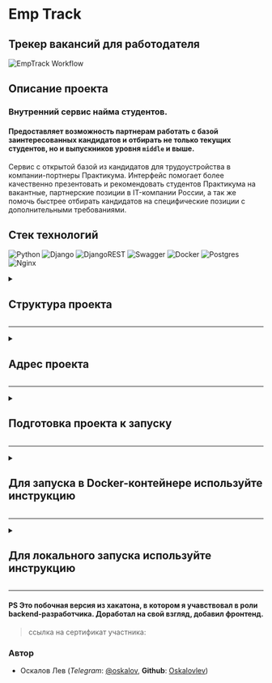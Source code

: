 # Emp Track
## Трекер вакансий для работодателя

![EmpTrack Workflow](https://github.com/Oskalovlev/emp_track/actions/workflows/develop-push_workflow.yml/badge.svg)

## Описание проекта
### Внутренний сервис найма студентов.

#### Предоставляет возможность партнерам работать с базой заинтересованных кандидатов и отбирать не только текущих студентов, но и выпускников уровня `middle` и выше.

Сервис с открытой базой из кандидатов для трудоустройства в компании-портнеры Практикума.
Интерфейс помогает более качественно презентовать и рекомендовать студентов Практикума на вакантные, партнерские позиции в IT-компании России, а так же помочь быстрее отбирать кандидатов на специфические позиции с дополнительными требованиями.

## Стек технологий
![Python](https://img.shields.io/badge/python-3670A0?style=for-the-badge&logo=python&logoColor=ffdd54) ![Django](https://img.shields.io/badge/django-%23092E20.svg?style=for-the-badge&logo=django&logoColor=white) ![DjangoREST](https://img.shields.io/badge/DJANGO-REST-ff1709?style=for-the-badge&logo=django&logoColor=white&color=ff1709&labelColor=gray) ![Swagger](https://img.shields.io/badge/-Swagger-%23Clojure?style=for-the-badge&logo=swagger&logoColor=white) ![Docker](https://img.shields.io/badge/docker-%230db7ed.svg?style=for-the-badge&logo=docker&logoColor=white) ![Postgres](https://img.shields.io/badge/postgres-%23316192.svg?style=for-the-badge&logo=postgresql&logoColor=white) ![Nginx](https://img.shields.io/badge/nginx-%23009639.svg?style=for-the-badge&logo=nginx&logoColor=white)

<details><summary><h2>Структура проекта</h2></summary>
    <details><summary><h4>Структура базы данных</h4></summary>
        <img src="/docs/db_emp_track.jpg"/>
    </details>
    <details><summary><h4>Структура репозитория</h4></summary>
        <img src="/docs/rep_emp_track.jpg"/>
    </details>
    <details><summary><h4>Специфика ендпойнтов в Swagger</h4></summary>
        <img src="/docs/swagg_emp_track.jpg"/>
    </details>
    <details><summary><h4>Документация Redoc</h4></summary>
        <img src="/docs/doc_emp_track.jpg"/>
    </details>
</details>

---

<details><summary><h2>Адрес проекта</h2></summary>

*(запускается локально)*

    http://127.0.0.1:8000/

*(запуск на сервере)*

    https://51.250.74.42:8000/

> /admin/ # Адрес админки проекта

> /swagger/ # Документация

**Handlers**

```sh
auth/users/  # регистрация пользователя
auth/token/login/  # вход из системы
auth/token/logout/  # выход в систему

api/employer/  # Профиль нанимателя(HR)
api/employer/vacancy/  # Описание вакансии
api/employer/create/step-1/ # Первый шаг создания вакансии
api/employer/create/step-2/ # Второй шаг создания вакансии

api/resume/  # Резюме кандидата

api/tracker/  # Трекер вакансий
api/tracker/<vacancy_id>/comparison/  # Сравнение подходящих вакансий
api/tracker/<vacancy_id>/favorite/  # Избранные вакансии кандидатов
api/tracker/<vacancy_id>/invitation/  # Приглашенные кандидаты
```
</details>

---

<details><summary><h2>Подготовка проекта к запуску</h2></summary>

#### `3` пункт для локального запуска. `4` пункт для ведения разработки

1. *Склонируйте репозиторий и перейдите в него*:

    ```sh
    git clone https://github.com/Oskalovlev/emp_track.git
    ```
    ```sh
    cd YaTrack-backend/
    ```
---
2. *Для работы с PostgreSQL*:

    * Создайте в директории `infra/` файл `.env` командой:

        ```sh
        touch infra/.env
        ```
        > Заполните переменные по примеру файла `.env.example`
---
3. *Создайте и активируйте виртуальное окружение Poetry*:

    <details><summary><h4>Установка Poetry(Если не установлено)</h4></summary>

   Для Linux, macOS, Windows (WSL):
   ```bash
   curl -sSL https://install.python-poetry.org | python3 -
   ```
   Для Windows (Powershell):
   ```bash
   (Invoke-WebRequest -Uri https://install.python-poetry.org -UseBasicParsing).Content | py -
   ```

   * В macOS и Windows сценарий установки предложит добавить папку с исполняемым файлом Poetry в переменную PATH. Сделайте это, выполнив следующую команду (не забудьте поменять {USERNAME} на имя вашего пользователя):

        - macOS:
            ```bash
            export PATH="/Users/{USERNAME}/.local/bin:$PATH"
            ```
        - Windows:
            ```bash
            $Env:Path += ";C:\Users\{USERNAME}\AppData\Roaming\Python\Scripts"; setx PATH "$Env:Path"
            ```
        > Проверить установку:
            ```bash
            poetry --version
            ```
        * Установка автодополнений bash (опционально):
            ```bash
            poetry completions bash >> ~/.bash_completion
            ```
    </details>

    <details><summary><h4>Запуск виртуального окружения</h4></summary>
   - Создать файл .toml
     ```bash
        poetry init
     ```
     > Соглашаяь на все стандартные значения, если нет другого варианта
   - Создание виртуального окружения:
     ```bash
        poetry env use python
     ```
    - Установка зависимостей:
      ```bash
        poetry install --with dev,test
      ```
    - Запуск оболочки и активация виртуального окружения (из папки проекта):
      ```bash
        poetry shell
      ```
    - Проверка активации виртуального окружения:
      ```bash
        poetry env list
      ```
    </details>

    <details><summary><h4>Потенциальные проблемы</h4></summary>

   *a. виртуальное окружение Poetry недоступно при выборе интерпретатора*

   С высокой вероятностью виртуальное окружение создалось вне папки проекта. Командой ниже можно удостовериться, что окружение будет создано внутри пути проекта:
   ```bash
   poetry config virtualenvs.in-project true
   ```
   Если проект уже был создан, придется пересоздать окружение:
   ```bash
   poetry env list  # вывести имя текущего окружения
   poetry env remove <current environment>  # удалить текущее окружение
   poetry install  # создаст новое окружение с уже с учетом нового конфига virtualenvs.in-project true
   ```

   *b. путь к Poetry не прописан / приходится указывать заново при переоткрытии проекта в редакторе*

   В зависимости от типа используемой оболочки, найдите и откройте bashrc / zshrc файл:
   ```bash
   nano ~/.zshrc
   ```
   Если в файле нет этой строки, добавьте ее и сохраните изменения (не забудьте указать свой {USERNAME}):
   ```bash
   export PATH="/Users/{USERNAME}/.local/bin:$PATH"
   ```
    </details>

---

4. *Настройте pre-commit*:
   `pre-commit` установится автоматически, после ввода команды зависимостей, можно проверить:
   ```bash
     pre-commit --version
   ```

    Для работы нужно ввести команду:
   ```bash
     pre-commit install
   ```

    Теперь `pre-commit` рабатывает автоматически при коммитах.
    > Исправленные `black'ом` файлы нужно добавить:
      ```bash
        git add .
      ```
</details>

---

<details><summary><h2>Для запуска в Docker-контейнере используйте инструкцию</h2></summary>

1. *Запустите сборку контейнеров*:

    ```sh
    docker compose -f infra/docker-compose.yaml up -d --build
    ```
2. *Для остановки контейнеров*:
    ```sh
    docker compose -f infra/docker-compose.yaml stop
    ```
3. *Для удаления контейнеров*:
    ```sh
    docker compose -f infra/docker-compose.yaml down (-v опционально, удалит связи)
    ```
</details>

---

<details><summary><h2>Для локального запуска используйте инструкцию</h2></summary>

1. *Выполните миграции*:

    * Инициализируйте миграции (опционально)
        ```sh
        python src/backend/manage.py migrate
        ```

    * Создайте миграции
        ```sh
        python src/backend/manage.py makemigrations user
        ```
        ```sh
        python src/backend/manage.py makemigrations tracker
        ```

    * Примените миграции
        ```sh
        python src/backend/manage.py migrate
        ```
---
2. *Создайте суперюзера*:

    ```sh
    python src/backend/manage.py createsuperuser
    ```

    > Для примера, данные суперюзера:

        username: admin
        mail: admin@admin.ru
        password: admin
        password (again): admin

    > При входе логин указывать с большой буквы `Admin`

---

3. *Соберите статику*:
    ```sh
    python src/backend/manage.py collectstatic --noinput
    ```
---
4. *Локальный запуск*:

    ```sh
    python src/backend/manage.py runserver
    ```
</details>

---

#### PS Это побочная версия из хакатона, в котором я учавствовал в роли backend-разработчика. Доработал на свой взгляд, добавил фронтенд.
 > ссылка на сертификат участника:

### Автор

- Оскалов Лев (*Telegram*: [@oskalov](https://t.me/oskalov), **Github**: [Oskalovlev](https://github.com/Oskalovlev))
